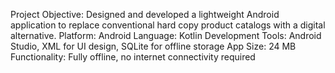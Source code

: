 Project Objective: Designed and developed a lightweight Android application to replace conventional hard copy product catalogs with a digital alternative.
Platform: Android
Language: Kotlin
Development Tools: Android Studio, XML for UI design, SQLite for offline storage
App Size: 24 MB
Functionality: Fully offline, no internet connectivity required
